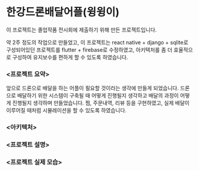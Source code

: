 # 한강드론배달어플(윙윙이)
이 프로젝트는 졸업작품 전시회에 제출하기 위해 만든 프로젝트입니다.

약 2주 정도의 작업으로 만들었고, 이 프로젝트는 react native + django + sqlite로 구성되어있던 프로젝트를 flutter + firebase로 수정하였고, 아키텍처를 좀 더 효율적으로 구성하여 유지보수를 편하게 할 수 있도록 하였습니다.

### <프로젝트 요약>

앞으로 드론으로 배달을 하는 어플이 필요할 것이라는 생각에 만들게 되었습니다. 드론으로 배달하기 위한 시스템이 구축될 때 어떻게 진행될지 생각하고 배달의 과정이 어떻게 진행될지 생각하며 만들었습니다. 찜, 주문내역, 리뷰 등을 구현하였고, 실제 배달이 이루어질 때처럼 시뮬레이션을 할 수 있도록 하였습니다. 

### <아키텍처>

### <프로젝트 설명>

### <프로젝트 실제 모습>
